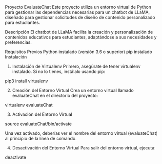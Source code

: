 Proyecto EvaluateChat
Este proyecto utiliza un entorno virtual de Python para gestionar las dependencias necesarias para un chatbot de LLaMA, diseñado para gestionar solicitudes de diseño de contenido personalizado para estudiantes.

Descripción
El chatbot de LLaMA facilita la creación y personalización de contenidos educativos para estudiantes, adaptándose a sus necesidades y preferencias.

Requisitos Previos
Python instalado (versión 3.6 o superior)
pip instalado
Instalación
1. Instalación de Virtualenv
Primero, asegúrate de tener virtualenv instalado. Si no lo tienes, instálalo usando pip:

pip3 install virtualenv

2. Creación del Entorno Virtual
Crea un entorno virtual llamado evaluateChat en el directorio del proyecto:

virtualenv evaluateChat

3. Activación del Entorno Virtual

source evaluateChat/bin/activate

Una vez activado, deberías ver el nombre del entorno virtual (evaluateChat) al principio de la línea de comando.

4. Desactivación del Entorno Virtual
Para salir del entorno virtual, ejecuta:

deactivate
